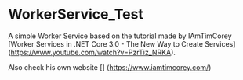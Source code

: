 # WorkerService_Test

A simple Worker Service based on the tutorial made by IAmTimCorey [Worker Services in .NET Core 3.0 - The New Way to Create Services] (https://www.youtube.com/watch?v=PzrTiz_NRKA).

Also check his own website [] (https://www.iamtimcorey.com/)
